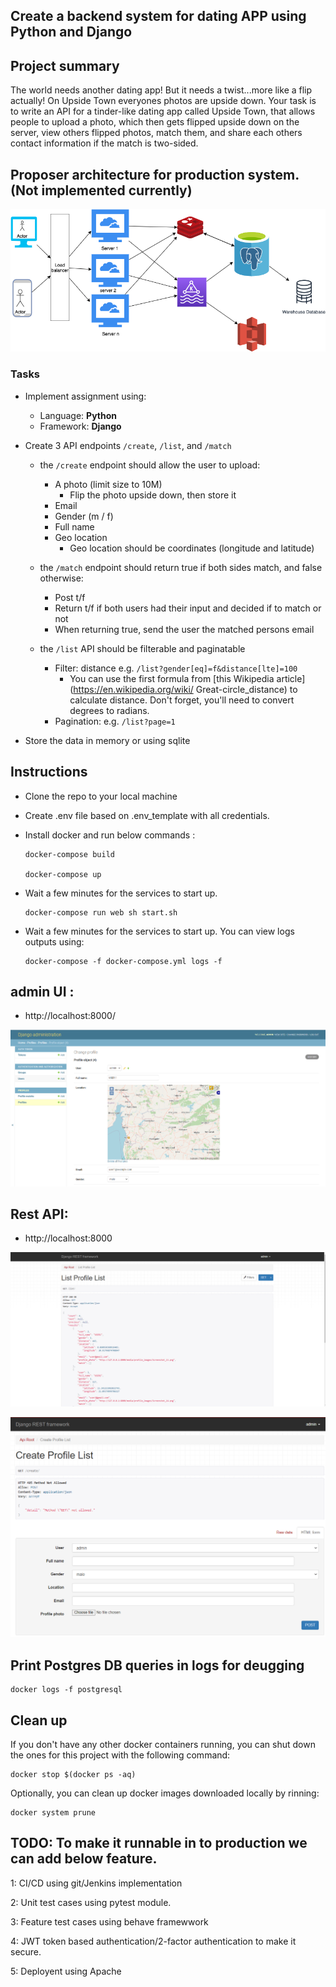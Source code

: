 ## Create a backend system for dating APP using Python and Django

## Project summary

The world needs another dating app! But it needs a twist...more like a flip actually! On Upside Town everyones photos are upside down. Your task is to write an API for a tinder-like dating app called Upside Town, that allows people to upload a photo, which then gets flipped upside down on the server, view others flipped photos, match them, and share each others contact information if the match is two-sided.

## Proposer architecture for production system. (Not implemented currently)

![design_document](images/Updown_Town_design_document.png?raw=true)

### Tasks

- Implement assignment using:
  - Language: **Python**
  - Framework: **Django**

- Create 3 API endpoints `/create`, `/list`, and `/match`
  - the `/create` endpoint should allow the user to upload:
    - A photo (limit size to 10M)
      - Flip the photo upside down, then store it
    - Email
    - Gender (m / f)
    - Full name
    - Geo location
      - Geo location should be coordinates (longitude and latitude)

  - the `/match` endpoint should return true if both sides match, and false otherwise:
    - Post t/f
    - Return t/f if both users had their input and decided if to match or not
    - When returning true, send the user the matched persons email

  - the `/list` API should be filterable and paginatable
    - Filter: distance e.g. `/list?gender[eq]=f&distance[lte]=100`
      - You can use the first formula from [this Wikipedia article](https://en.wikipedia.org/wiki/ Great-circle_distance) to calculate distance. Don't forget, you'll need to convert degrees to radians.
    - Pagination: e.g. `/list?page=1`

- Store the data in memory or using sqlite

## Instructions

* Clone the repo to your local machine
  
* Create .env file based on .env_template with all credentials.
  
* Install docker and  run below commands :
  
      docker-compose build
  
      docker-compose up 

* Wait a few minutes for the services to start up.  
  
      docker-compose run web sh start.sh
  
* Wait a few minutes for the services to start up. You can view logs outputs using:
    
      docker-compose -f docker-compose.yml logs -f

## admin UI : 
 * http://localhost:8000/
 
 ![adminui](images/add_profile_at_admin_panel.png?raw=true)

## Rest API: 
 * http://localhost:8000
 
 ![list_api_request](images/list_rest_api.png?raw=true)

 ![create_api_request](images/create_profile_post_api.png?raw=true)

## Print Postgres DB queries in logs for deugging

    docker logs -f postgresql

## Clean up
If you don't have any other docker containers running, you can shut down the ones for this project with the following command:

    docker stop $(docker ps -aq)

Optionally, you can clean up docker images downloaded locally by rinning:

    docker system prune

## TODO: To make it runnable in to production we can add below feature.
  1: CI/CD using git/Jenkins implementation

  2: Unit test cases using pytest module.

  3: Feature test cases using behave framewwork

  4: JWT token based authentication/2-factor authentication to make it secure.

  5: Deployent using Apache